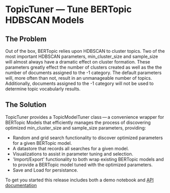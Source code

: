 # TopicTuner &#8212; Tune BERTopic HDBSCAN Models

## The Problem
Out of the box, BERTopic relies upon HDBSCAN to cluster topics. Two of the most important HDBSCAN parameters, 
min_cluster_size and sample_size will almost always have a dramatic effect on cluster formation. These parameters greatly effect the number of clusters created as well as the the number of documents assigned to the -1 category. 
The default parameters will, more often than not, result in an unmanageable number
of topics. Additionally, documents assigned to the -1 category will not be used to determine topic vocabularly results. 

## The Solution
TopicTuner provides a TopicModelTuner class&#8201;&#8212;&#8201;a convenience wrapper for BERTopic Models that efficiently manages 
the process of discovering optimized min_cluster_size and sample_size parameters, providing:

- Random and grid search functionality to discover optimized parameters for a given BERTopic model.
- A datastore that records all searches for a given model.
- Visualizations to assist in parameter tuning and selection.
- 'Import/Export' functionality to both wrap existing BERTopic models and to provide a BERTopic model tuned with the 
optimized parameters.
- Save and Load for persistance.

To get you started this release includes both a demo notebook and [API documentation](http://htmlpreview.github.io/?https://github.com/drob-xx/TopicTuner/blob/main/doc/topictuner.html)

